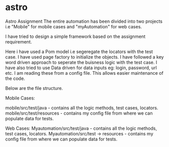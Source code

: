 # astro
Astro Assignment
The entire automation has been divided into two projects i.e "Mobile" for mobile cases and "myAutomation" for web cases.

I have tried to design a simple framework based on the assignment requirement.

Here i have used a Pom model i.e segeregate the locators with the test case. I have used page factory to initialize the objects.
I have followed a key word driven approach to seperate the buisness logic with the test case.
I have also tried to use Data driven for data inputs eg: login, password, url etc. I am reading these from a config file. This allows easier maintenance of the code.

Below are the file structure.

Mobile Cases:

mobile/src/test/java - contains all the logic methods, test cases, locators.
mobile/src/test/resources - contains my config file from where we can populate data for tests.


Web Cases:
Myautomation/src/test/java - contains all the logic methods, test cases, locators.
Myautomation/src/test -> resources - contains my config file from where we can populate data for tests.
